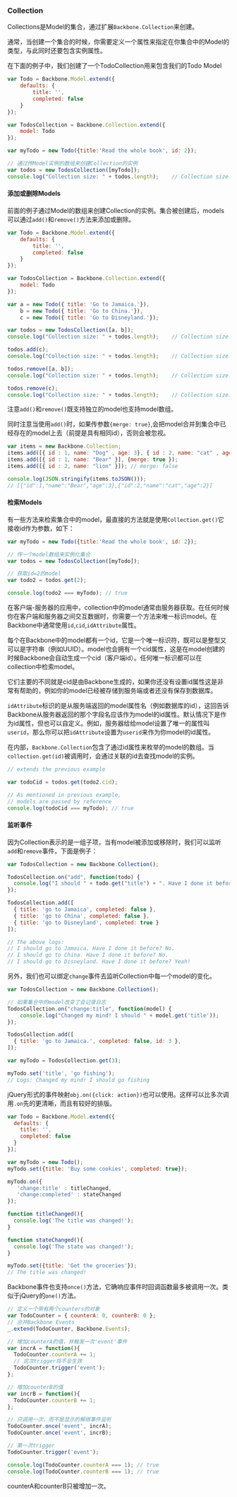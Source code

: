 ### Collection

Collections是Model的集合，通过扩展`Backbone.Collection`来创建。

通常，当创建一个集合的时候，你需要定义一个属性来指定在你集合中的Model的类型，与此同时还要包含实例属性。

在下面的例子中，我们创建了一个TodoCollection用来包含我们的Todo Model

```javascript
var Todo = Backbone.Model.extend({
    defaults: {
        title: '',
        completed: false
    }
});

var TodosCollection = Backbone.Collection.extend({
    model: Todo
});

var myTodo = new Todo({title:'Read the whole book', id: 2});

// 通过传Model实例的数组来创建Collection的实例
var todos = new TodosCollection([myTodo]);
console.log("Collection size: " + todos.length);    // Collection size: 1
```

#### 添加或删除Models

前面的例子通过Model的数组来创建Collection的实例。集合被创建后，models可以通过`add()`和`remove()`方法来添加或删除。

```javascript
var Todo = Backbone.Model.extend({
    defaults: {
        title: '',
        completed: false
    }
});

var TodosCollection = Backbone.Collection.extend({
    model: Todo
});

var a = new Todo({ title: 'Go to Jamaica.'}),
    b = new Todo({ title: 'Go to China.'}),
    c = new Todo({ title: 'Go to Disneyland.'});

var todos = new TodosCollection([a, b]);
console.log("Collection size: " + todos.length);    // Collection size: 2

todos.add(c);
console.log("Collection size: " + todos.length);    // Collection size: 3

todos.remove([a, b]);
console.log("Collection size: " + todos.length);    // Collection size: 1

todos.remove(c);
console.log("Collection size: " + todos.length);    // Collection size: 0
```

注意`add()`和`remove()`既支持独立的model也支持model数组。

同时注意当使用`add()`时，如果传参数`{merge: true}`,会把model合并到集合中已经存在的model上去（前提是具有相同id），否则会被忽视。

```javascript
var items = new Backbone.Collection;
items.add([{ id : 1, name: "Dog" , age: 3}, { id : 2, name: "cat" , age: 2}]);
items.add([{ id : 1, name: "Bear" }], {merge: true });
items.add([{ id : 2, name: "lion" }]); // merge: false

console.log(JSON.stringify(items.toJSON()));
// [{"id":1,"name":"Bear","age":3},{"id":2,"name":"cat","age":2}]
```

#### 检索Models

有一些方法来检索集合中的model，最直接的方法就是使用`Collection.get()`它接收id作为参数，如下：

```javascript
var myTodo = new Todo({title:'Read the whole book', id: 2});

// 传一个model数组来实例化集合
var todos = new TodosCollection([myTodo]);

// 获取id=2的model
var todo2 = todos.get(2);

console.log(todo2 === myTodo); // true
```

在客户端-服务器的应用中，collection中的model通常由服务器获取。在任何时候你在客户端和服务器之间交互数据时，你需要一个方法来唯一标识model。在Backbone中通常使用`id`,`cid`,`idAttribute`属性。

每个在Backbone中的model都有一个id，它是一个唯一标识符，既可以是整型又可以是字符串（例如UUID）。model也会拥有一个cid属性，这是在model创建的时候Backbone会自动生成一个cid（客户端id）。任何唯一标识都可以在collection中检索model。

它们主要的不同就是cid是由Backbone生成的，如果你还没有设置id属性这是非常有帮助的，例如你的model已经被存储到服务端或者还没有保存到数据库。

`idAttribute`标识的是从服务端返回的model属性名（例如数据库的id），这回告诉Backbone从服务器返回的那个字段名应该作为model的id属性。默认情况下是作为id属性，但也可以自定义。例如，服务器给给model设置了唯一的属性叫`userid`，那么你可以把`idAttribute`设置为`userid`来作为你model的id属性。

在内部，`Backbone.Collection`包含了通过id属性来枚举的model的数组。当`collection.get(id)`被调用时，会通过关联的id去查找model的实例。

```javascript
// extends the previous example

var todoCid = todos.get(todo2.cid);

// As mentioned in previous example, 
// models are passed by reference
console.log(todoCid === myTodo); // true
```

#### 监听事件

因为Collection表示的是一组子项，当有model被添加或移除时，我们可以监听`add`和`remove`事件，下面是例子：

```javascript
var TodosCollection = new Backbone.Collection();

TodosCollection.on("add", function(todo) {
  console.log("I should " + todo.get("title") + ". Have I done it before? "  + (todo.get("completed") ? 'Yeah!': 'No.' ));
});

TodosCollection.add([
  { title: 'go to Jamaica', completed: false },
  { title: 'go to China', completed: false },
  { title: 'go to Disneyland', completed: true }
]);

// The above logs:
// I should go to Jamaica. Have I done it before? No.
// I should go to China. Have I done it before? No.
// I should go to Disneyland. Have I done it before? Yeah!
```

另外，我们也可以绑定`change`事件去监听Collection中每一个model的变化。

```javascript
var TodosCollection = new Backbone.Collection();

// 如果集合中的model改变了会记录日志
TodosCollection.on("change:title", function(model) {
    console.log("Changed my mind! I should " + model.get('title'));
});

TodosCollection.add([
  { title: 'go to Jamaica.', completed: false, id: 3 },
]);

var myTodo = TodosCollection.get(3);

myTodo.set('title', 'go fishing');
// Logs: Changed my mind! I should go fishing
```

jQuery形式的事件映射`obj.on({click: action})`也可以使用。这样可以比多次调用`.on`先的更清晰，而且有较好的排版。

```javascript
var Todo = Backbone.Model.extend({
  defaults: {
    title: '',
    completed: false
  }
});

var myTodo = new Todo();
myTodo.set({title: 'Buy some cookies', completed: true});

myTodo.on({
   'change:title' : titleChanged,
   'change:completed' : stateChanged
});

function titleChanged(){
  console.log('The title was changed!');
}

function stateChanged(){
  console.log('The state was changed!');
}

myTodo.set({title: 'Get the groceries'});
// The title was changed! 
```

Backbone事件也支持`once()`方法，它确响应事件时回调函数最多被调用一次。类似于jQuery的`one()`方法。

```javascript
// 定义一个带有两个counters的对象
var TodoCounter = { counterA: 0, counterB: 0 };
// 合并Backbone Events
_.extend(TodoCounter, Backbone.Events);

// 增加counterA的值，并触发一次'event'事件
var incrA = function(){ 
  TodoCounter.counterA += 1; 
  // 这次trigger将不会生效
  TodoCounter.trigger('event'); 
};

// 增加counterB的值
var incrB = function(){ 
  TodoCounter.counterB += 1; 
};

// 只调用一次，而不是显示的解绑事件监听
TodoCounter.once('event', incrA);
TodoCounter.once('event', incrB);

// 第一次trigger
TodoCounter.trigger('event');

console.log(TodoCounter.counterA === 1); // true
console.log(TodoCounter.counterB === 1); // true
```

counterA和counterB只被增加一次。

